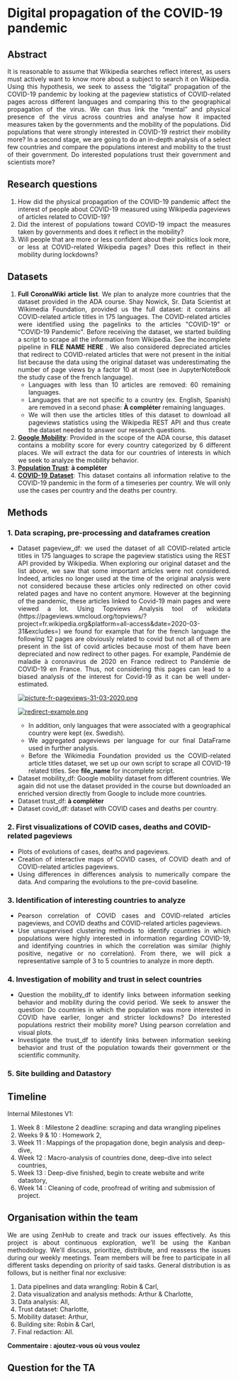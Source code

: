 # Digital propagation of the COVID-19 pandemic

## Abstract 
<p align="justify">
It is reasonable to assume that Wikipedia searches reflect interest, as users must actively want to know more about a subject to search it on Wikipedia. Using this hypothesis, we seek to assess the “digital” propagation of the COVID-19 pandemic by looking at the pageview statistics of COVID-related pages across different languages and comparing this to the geographical propagation of the virus. We can thus link the “mental” and physical presence of the virus across countries and analyse how it impacted measures taken by the governments and the mobility of the populations.  Did populations that were strongly interested in COVID-19 restrict their mobility more? In a second stage, we are going to do an in-depth analysis of a select few countries and compare the populations interest and mobility to the trust of their government. Do interested populations trust their government and scientists more? 
</p>

## Research questions
<ol align="justify">
    <li>How did the physical propagation of the COVID-19 pandemic affect the interest of people about COVID-19 measured using Wikipedia pageviews of articles related to COVID-19?</li>
    <li>Did the interest of populations toward COVID-19 impact the measures taken by governments and does it reflect in the mobility?</li>
    <li>Will people that are more or less confident about their politics look more, or less at COVID-related Wikipedia pages? Does this reflect in their mobility during lockdowns?</li>
</ol>

## Datasets
<ol align="justify">
    <li><strong>Full CoronaWiki article list</strong>. We plan to analyze more countries that the dataset provided in the ADA course. Shay Nowick, Sr. Data Scientist at Wikimedia Foundation, provided us the full dataset: it contains all COVID-related article titles in 175 languages. The COVID-related articles were identified using the pagelinks to the articles "COVID-19" or "COVID-19 Pandemic". Before receiving the dataset, we started building a script to scrape all the information from Wikipedia. See the incomplete pipeline in <strong> FILE NAME HERE </strong>. 
    We also considered depreciated articles that redirect to COVID-related articles that were not present in the initial list because the data using the original dataset was underestimating the number of page views by a factor 10 at most (see in JupyterNoteBook the study case of the french language).
    <ul align="justify">
        <li>Languages with less than 10 articles are removed: 60 remaining languages.</li>
        <li>Languages that are not specific to a country (ex. English, Spanish) are removed in a second phase: <strong>À compléter</strong> remaining languages.</li>
        <li>We will then use the articles titles of this dataset to download all pageviews statistics using the Wikipedia REST API and thus create the dataset needed to answer our research questions.</li>
    </ul></li>
    <li><a href="https://www.google.com/covid19/mobility/"><strong>Google Mobility</strong></a>: Provided in the scope of the ADA course, this dataset contains a mobility score for every country categorized by 6 different places. We will extract the data for our countries of interests in which we seek to analyze the mobility behavior.</li>
    <li><a href="https://ourworldindata.org/trust"><strong>Population Trust</strong></a>: <strong>à compléter</strong></li>
    <li><a href="https://ourworldindata.org/explorers/coronavirus-data-explorer"><strong>COVID-19 Dataset</strong></a>: This dataset contains all information relative to the COVID-19 pandemic in the form of a timeseries per country. We will only use the cases per country and the deaths per country.</li>
</ol>

## Methods
### 1. Data scraping, pre-processing and dataframes creation
<ul align="justify">
    <li>Dataset pageview_df: we used the dataset of all COVID-related article titles in 175 languages to scrape the pageview statistics using the REST API provided by Wikipedia. When exploring our original dataset and the list above, we saw that some important articles were not considered. Indeed, articles no longer used at the time of the original analysis were not considered because these articles only redirected on other covid related pages and have no content anymore. However at the beginning of the pandemic, these articles linked to Covid-19 main pages and were viewed a lot. Using Topviews Analysis tool of wikidata (https://pageviews.wmcloud.org/topviews/?project=fr.wikipedia.org&platform=all-access&date=2020-03-31&excludes=) we found for example that for the french language the following 12 pages are obviously related to covid but not all of them are present in the list of covid articles because most of them have been depreciated and now redirect to other pages. For example, Pandémie de maladie à coronavirus de 2020 en France redirect to Pandémie de COVID-19 en France. Thus, not considering this pages can lead to a biased analysis of the interest for Covid-19 as it can be well under-estimated.
    </li>

[![picture-fr-pageviews-31-03-2020.png](https://i.postimg.cc/2y7fJWtP/picture-fr-pageviews-31-03-2020.png)](https://postimg.cc/0Kj3KzPf)

[![redirect-example.png](https://i.postimg.cc/ZY8ZCkqV/redirect-example.png)](https://postimg.cc/s1gbNN7h)
    <ul>
        <li>In addition, only languages that were associated with a geographical country were kept (ex. Swedish).
        </li>
        <li>We aggregated pageviews per language for our final DataFrame used in further analysis.
        </li>
        <li>Before the Wikimedia Foundation provided us the COVID-related article titles dataset, we set up our own script to scrape all COVID-19 related titles. See <strong>file_name</strong> for incomplete script.
        </li>
    </ul>
    </li> 
    <li>Dataset mobility_df: Google mobility dataset from different countries. We again did not use the dataset provided in the course but downloaded an enriched version directly from Google to include more countries.
    </li>
    <li>Dataset trust_df: <strong>à compléter</strong>
    </li>
    <li>Dataset covid_df: dataset with COVID cases and deaths per country.
    </li>
    
</ul>

### 2. First visualizations of COVID cases, deaths and COVID-related pageviews
<ul align="justify">
    <li>Plots of evolutions of cases, deaths and pageviews.
    </li>
    <li>Creation of interactive maps of COVID cases, of COVID death and of COVID-related articles pageviews.
    </li>
    <li>Using differences in differences analysis to numerically compare the data. And comparing the evolutions to the pre-covid baseline.
    </li>
</ul>

### 3. Identification of interesting countries to analyze
<ul align="justify">
    <li>Pearson correlation of COVID cases and COVID-related articles pageviews, and COVID deaths and COVID-related articles pageviews.
    </li>
    <li>Use unsupervised clustering methods to identify countries in which populations were highly interested in information regarding COVID-19, and identifying countries in which the correlation was similar (highly positive, negative or no correlation). From there, we will pick a representative sample of 3 to 5 countries to analyze in more depth.
    </li>
</ul>

### 4. Investigation of mobility and trust in select countries
<ul align="justify">
    <li>Question the mobility_df to identify links between information seeking behavior and mobility during the covid period. We seek to answer the question: Do countries in which the population was more interested in COVID have earlier, longer and stricter lockdowns? Do interested populations restrict their mobility more? Using pearson correlation and visual plots.
    </li>
    <li>Investigate the trust_df to identify links between information seeking behavior and trust of the population towards their government or the scientific community.
    </li>
</ul>

### 5. Site building and Datastory


## Timeline
Internal Milestones V1:
1. Week 8 : Milestone 2 deadline: scraping and data wrangling pipelines
2. Weeks 9 & 10 : Homework 2,
3. Week 11 : Mappings of the propagation done, begin analysis and deep-dive,
4. Week 12 : Macro-analysis of countries done, deep-dive into select countries,
5. Week 13 : Deep-dive finished, begin to create website and write datastory,
6. Week 14 : Cleaning of code, proofread of writing and submission of project.

## Organisation within the team
<p align="justify">
We are using ZenHub to create and track our issues effectively. As this project is about continuous exploration, we'll be using the Kanban methodology. We'll discuss, prioritize, distribute, and reassess the issues during our weekly meetings.
Team members will be free to participate in all different tasks depending on priority of said tasks. General distribution is as follows, but is neither final nor exclusive:
<ol>
  <li>Data pipelines and data wrangling: Robin & Carl,</li>
  <li>Data visualization and analysis methods: Arthur & Charlotte,</li>
  <li>Data analysis: All,</li>
  <li>Trust dataset: Charlotte,</li>
  <li>Mobility dataset: Arthur,</li>
  <li>Building site: Robin & Carl,</li>
  <li>Final redaction: All.</li>
</ol>
<strong>Commentaire : ajoutez-vous où vous voulez</strong>
</p>

## Question for the TA
